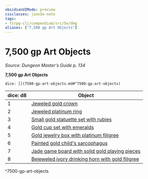 ```yaml
---
obsidianUIMode: preview
cssclasses: json5e-note
tags:
- ttrpg-cli/compendium/src/5e/dmg
aliases: ["7,500 gp Art Objects"]
---
```

# 7,500 gp Art Objects
*Source: Dungeon Master's Guide p. 134* 

**7,500 gp Art Objects**

`dice: [](7500-gp-art-objects.md#^7500-gp-art-objects)`

| dice: d8 | Object |
|----------|--------|
| 1 | [Jeweled gold crown](Misc%20Files/CLI/compendium/items/jeweled-gold-crown-xdmg.md) |
| 2 | [Jeweled platinum ring](Misc%20Files/CLI/compendium/items/jeweled-platinum-ring-xdmg.md) |
| 3 | [Small gold statuette set with rubies](Misc%20Files/CLI/compendium/items/gold-statuette-set-with-rubies-xdmg.md) |
| 4 | [Gold cup set with emeralds](Misc%20Files/CLI/compendium/items/gold-cup-set-with-emeralds-xdmg.md) |
| 5 | [Gold jewelry box with platinum filigree](Misc%20Files/CLI/compendium/items/gold-jewelry-box-with-platinum-filigree-xdmg.md) |
| 6 | [Painted gold child's sarcophagus](Misc%20Files/CLI/compendium/items/set-of-gold-nesting-dolls-xdmg.md) |
| 7 | [Jade game board with solid gold playing pieces](Misc%20Files/CLI/compendium/items/jade-game-board-with-gold-playing-pieces-xdmg.md) |
| 8 | [Bejeweled ivory drinking horn with gold filigree](Misc%20Files/CLI/compendium/items/bejeweled-ivory-drinking-horn-with-gold-filigree-xdmg.md) |
^7500-gp-art-objects